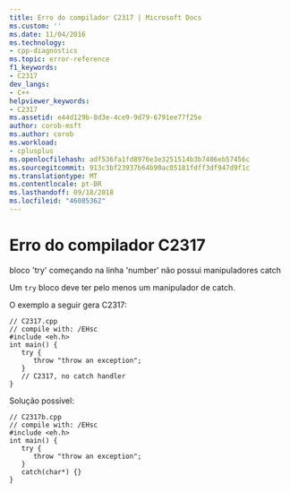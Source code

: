 ```yaml
---
title: Erro do compilador C2317 | Microsoft Docs
ms.custom: ''
ms.date: 11/04/2016
ms.technology:
- cpp-diagnostics
ms.topic: error-reference
f1_keywords:
- C2317
dev_langs:
- C++
helpviewer_keywords:
- C2317
ms.assetid: e44d129b-8d3e-4ce9-9d79-6791ee77f25e
author: corob-msft
ms.author: corob
ms.workload:
- cplusplus
ms.openlocfilehash: adf536fa1fd8976e3e3251514b3b7486eb57456c
ms.sourcegitcommit: 913c3bf23937b64b90ac05181fdff3df947d9f1c
ms.translationtype: MT
ms.contentlocale: pt-BR
ms.lasthandoff: 09/18/2018
ms.locfileid: "46085362"
---
```

# <a name="compiler-error-c2317"></a>Erro do compilador C2317

bloco 'try' começando na linha 'number' não possui manipuladores catch

Um `try` bloco deve ter pelo menos um manipulador de catch.

O exemplo a seguir gera C2317:

```
// C2317.cpp
// compile with: /EHsc
#include <eh.h>
int main() {
   try {
      throw "throw an exception";
   }
   // C2317, no catch handler
}
```

Solução possível:

```
// C2317b.cpp
// compile with: /EHsc
#include <eh.h>
int main() {
   try {
      throw "throw an exception";
   }
   catch(char*) {}
}
```